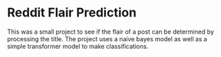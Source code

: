 # Reddit Flair Prediction

This was a small project to see if the flair of a post can be determined by processing the title. The project uses a naive bayes model as well as a simple transformer model 
to make classifications. 
